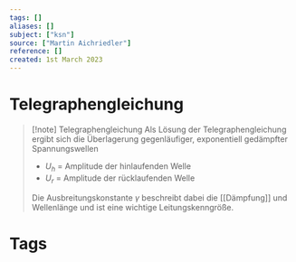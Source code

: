 ```yaml
---
tags: []
aliases: []
subject: ["ksn"]
source: ["Martin Aichriedler"]
reference: []
created: 1st March 2023
---
```

# Telegraphengleichung

> [!note] Telegraphengleichung
> Als Lösung der Telegraphengleichung ergibt sich die Überlagerung gegenläufiger, exponentiell gedämpfter Spannungswellen
> - $U_{h}$ = Amplitude der hinlaufenden Welle
> - $U_{r}$ = Amplitude der rücklaufenden Welle
> 
> Die Ausbreitungskonstante $\gamma$ beschreibt dabei die [[Dämpfung]] und Wellenlänge und ist eine wichtige Leitungskenngröße.

# Tags
